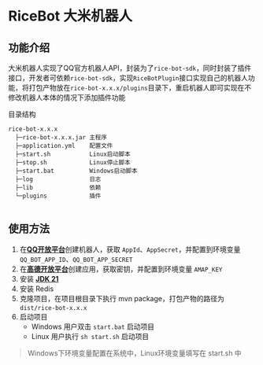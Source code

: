 # RiceBot 大米机器人
## 功能介绍
大米机器人实现了QQ官方机器人API，封装为了`rice-bot-sdk`，同时封装了插件接口，开发者可依赖`rice-bot-sdk`，实现`RiceBotPlugin`接口实现自己的机器人功能，将打包产物放在`rice-bot-x.x.x/plugins`目录下，重启机器人即可实现在不修改机器人本体的情况下添加插件功能

目录结构
```text
rice-bot-x.x.x
  ├─rice-bot-x.x.x.jar 主程序
  ├─application.yml    配置文件
  ├─start.sh           Linux启动脚本
  ├─stop.sh            Linux停止脚本
  ├─start.bat          Windows启动脚本
  ├─log                日志
  ├─lib                依赖
  └─plugins            插件
  
```
## 使用方法
1. 在[**QQ开放平台**](https://q.qq.com/)创建机器人，获取 `AppId`、`AppSecret`，并配置到环境变量`QQ_BOT_APP_ID`、`QQ_BOT_APP_SECRET`
2. 在[**高德开放平台**](https://lbs.amap.com/)创建应用，获取密钥，并配置到环境变量 `AMAP_KEY`
2. 安装 [**JDK 21**](https://www.oracle.com/cn/java/technologies/downloads/#java21) 
3. 安装 Redis 
4. 克隆项目，在项目根目录下执行 mvn package，打包产物的路径为 `dist/rice-bot-x.x.x`
5. 启动项目
   - Windows 用户双击 `start.bat` 启动项目
   - Linux 用户执行 `sh start.sh` 启动项目
> Windows下环境变量配置在系统中，Linux环境变量填写在 start.sh 中